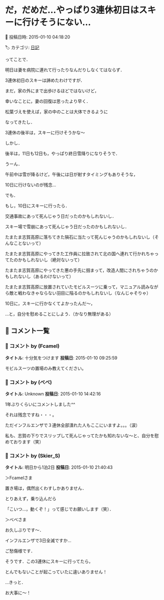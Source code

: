 # だ，だめだ…やっぱり3連休初日はスキーに行けそうにない…

📅 投稿日時: 2015-01-10 04:18:20

🏷️ カテゴリ: [日記](cc4b5682fb7b8b144980957a978653fb0.md)

ってことで．


明日は妻を病院に連れて行ったりなんだりしなくてはならず．


3連休初日のスキーは諦めたわけですが．





まだ，家の外にまで出歩けるほどではないけど，


幸いなことに，妻の回復は思ったより早く．


松葉づえを使えば，家の中のことは大体できるように


なってきたし．


3連休の後半は，スキーに行けそうかな～





しかし．


後半は，11日も12日も，やっぱり終日雪降りになりそうで．


うーん．


午前中は雪が降るけど，午後には日が射すタイミングもありそうな，


10日に行けないのが残念…





でも．


もし，10日にスキーに行ったら．


交通事故にあって死んじゃう日だったのかもしれないし．


スキー場で雪崩にあって死んじゃう日だったのかもしれないし．


たまたま志賀高原に落ちてきた隕石に当たって死んじゃうのかもしれないし（そんなことないって）


たまたま志賀高原にやってきた工作員に拉致されて北の国へ連れて行かれちゃってたのかもしれないし（絶対ないって）


たまたま志賀高原にやってきた悪の手先に掴まって，改造人間にされちゃうのかもしれないし（あるわけないって）


たまたま志賀高原に放置されていたモビルスーツに乗って，マニュアル読みながら敵と戦わなきゃならない羽目に陥るのかもしれないし（なんじゃそりゃ）


10日に，スキーに行かなくてよかったんだ～，





…と，自分を慰めることにしよう．（かなり無理がある）

## 💬 コメント一覧

### 💬 コメント by (Fcamel)
**タイトル**: 十分気をつけます
**投稿日**: 2015-01-10 09:25:59

モビルスーツの置場のみ教えてください。

### 💬 コメント by (べべ)
**タイトル**: Unknown
**投稿日**: 2015-01-10 14:42:16

1年ぶりくらいにコメントしました^^



それは残念ですね・・・。

ただインフルエンザで３連休全部潰れた人もここにいますよ。。。（涙）

私も、志賀の下りでスリップして死んじゃってたかも知れないな～と、自分を慰めております（笑）

### 💬 コメント by (Skier_S)
**タイトル**: 明日から1泊2日
**投稿日**: 2015-01-10 21:40:43

＞Fcamelさま

置き場は，偶然出くわすしかありません．

とりあえず，乗り込んだら

「こいつ…，動くぞ！」って感じでお願いします（笑）．



＞べべさま

お久しぶりです～．

インフルエンザで3日全滅ですか…

ご愁傷様です．

そうです．この3連休にスキーに行ってたら，

とんでもないことが起こっていたに違いありません！

…きっと．

お大事に～！

